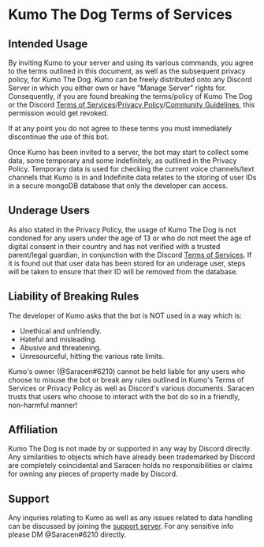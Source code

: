 # Kumo The Dog Terms of Services

## Intended Usage
By inviting Kumo to your server and using its various commands, you agree to the terms outlined in this document, as well as the subsequent privacy policy, for Kumo The Dog.
Kumo can be freely distributed onto any Discord Server in which you either own or have "Manage Server" rights for. Consequently, if you are found breaking the terms/policy of Kumo The Dog or the Discord [Terms of Services](https://discord.com/terms)/[Privacy Policy](https://discord.com/privacy)/[Community Guidelines](https://discord.com/guidelines), this permission would get revoked.

If at any point you do not agree to these terms you must immediately discontinue the use of this bot.

Once Kumo has been invited to a server, the bot may start to collect some data, some temporary and some indefinitely, as outlined in the Privacy Policy. Temporary data is used for checking the current voice channels/text channels that Kumo is in and Indefinite data relates to the storing of user IDs in a secure mongoDB database that only the developer can access.

## Underage Users

As also stated in the Privacy Policy, the usage of Kumo The Dog is not condoned for any users under the age of 13 or who do not meet the age of digital consent in their country and has not verified with a trusted parent/legal guardian, in conjunction with the Discord [Terms of Services](https://discord.com/terms). If it is found out that user data has been stored for an underage user, steps will be taken to ensure that their ID will be removed from the database.

## Liability of Breaking Rules

The developer of Kumo asks that the bot is NOT used in a way which is:
- Unethical and unfriendly.
- Hateful and misleading.
- Abusive and threatening.
- Unresourceful, hitting the various rate limits.


Kumo's owner (@Saracen#6210) cannot be held liable for any users who choose to misuse the bot or break any rules outlined in Kumo's Terms of Services or Privacy Policy as well as Discord's various documents. Saracen trusts that users who choose to interact with the bot do so in a friendly, non-harmful manner!

## Affiliation 

Kumo The Dog is not made by or supported in any way by Discord directly. Any similarities to objects which have already been trademarked by Discord are completely coincidental and Saracen holds no responsibilities or claims for owning any pieces of property made by Discord.

## Support

Any inquries relating to Kumo as well as any issues related to data handling can be discussed by joining the [support server](https://discord.gg/gMk4vM4kyZ). For any sensitive info please DM @Saracen#6210 directly.

